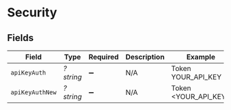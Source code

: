# Security


## Fields

| Field                | Type                 | Required             | Description          | Example              |
| -------------------- | -------------------- | -------------------- | -------------------- | -------------------- |
| `apiKeyAuth`         | *?string*            | :heavy_minus_sign:   | N/A                  | Token YOUR_API_KEY   |
| `apiKeyAuthNew`      | *?string*            | :heavy_minus_sign:   | N/A                  | Token <YOUR_API_KEY> |
